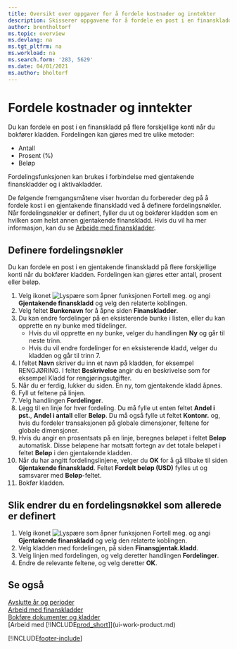 ```yaml
---
title: Oversikt over oppgaver for å fordele kostnader og inntekter
description: Skisserer oppgavene for å fordele en post i en finanskladd på flere forskjellige konti når du bokfører kladden.
author: brentholtorf
ms.topic: overview
ms.devlang: na
ms.tgt_pltfrm: na
ms.workload: na
ms.search.form: '283, 5629'
ms.date: 04/01/2021
ms.author: bholtorf
---
```

# <a name="allocate-costs-and-income"></a>Fordele kostnader og inntekter

Du kan fordele en post i en finanskladd på flere forskjellige konti når du bokfører kladden. Fordelingen kan gjøres med tre ulike metoder:

* Antall
* Prosent (%)
* Beløp

Fordelingsfunksjonen kan brukes i forbindelse med gjentakende finanskladder og i aktivakladder.
<!--You can also distribute the cost or revenue of a line to an intercompany partner when you post a sales or purchase document. When you post the document, a line will be posted in your general journal, and a corresponding line will be created in the intercompany outbox.-->

De følgende fremgangsmåtene viser hvordan du forbereder deg på å fordele kost i en gjentakende finanskladd ved å definere fordelingsnøkler. Når fordelingsnøkler er definert, fyller du ut og bokfører kladden som en hvilken som helst annen gjentakende finanskladd. Hvis du vil ha mer informasjon, kan du se [Arbeide med finanskladder](ui-work-general-journals.md).

## <a name="to-set-up-allocation-keys"></a>Definere fordelingsnøkler

Du kan fordele en post i en gjentakende finanskladd på flere forskjellige konti når du bokfører kladden. Fordelingen kan gjøres etter antall, prosent eller beløp.  

1. Velg ikonet ![Lyspære som åpner funksjonen Fortell meg.](media/ui-search/search_small.png "Fortell hva du vil gjøre") og angi **Gjentakende finanskladd** og velg den relaterte koblingen.
2. Velg feltet **Bunkenavn** for å åpne siden **Finanskladder**.
3. Du kan endre fordelinger på en eksisterende bunke i listen, eller du kan opprette en ny bunke med tildelinger.
   * Hvis du vil opprette en ny bunke, velger du handlingen **Ny** og går til neste trinn.
   * Hvis du vil endre fordelinger for en eksisterende kladd, velger du kladden og går til trinn 7.    
4. I feltet **Navn** skriver du inn et navn på kladden, for eksempel RENGJØRING. I feltet **Beskrivelse** angir du en beskrivelse som for eksempel Kladd for rengjøringsutgifter.
5. Når du er ferdig, lukker du siden. En ny, tom gjentakende kladd åpnes.
6. Fyll ut feltene på linjen.
7. Velg handlingen **Fordelinger**.
8. Legg til en linje for hver fordeling. Du må fylle ut enten feltet **Andel i pst.**, **Andel i antall** eller **Beløp**. Du må også fylle ut feltet **Kontonr.** og, hvis du fordeler transaksjonen på globale dimensjoner, feltene for globale dimensjoner.
9. Hvis du angir en prosentsats på en linje, beregnes beløpet i feltet **Beløp** automatisk. Disse beløpene har motsatt fortegn av det totale beløpet i feltet **Beløp** i den gjentakende kladden.
10. Når du har angitt fordelingslinjene, velger du **OK** for å gå tilbake til siden **Gjentakende finanskladd**. Feltet **Fordelt beløp (USD)** fylles ut og samsvarer med **Beløp**-feltet.
11. Bokfør kladden.

## <a name="to-change-an-allocation-key-that-has-already-been-set-up"></a>Slik endrer du en fordelingsnøkkel som allerede er definert
1. Velg ikonet ![Lyspære som åpner funksjonen Fortell meg.](media/ui-search/search_small.png "Fortell hva du vil gjøre") og angi **Gjentakende finanskladd** og velg den relaterte koblingen.
2. Velg kladden med fordelingen, på siden **Finansgjentak.kladd**.
3. Velg linjen med fordelingen, og velg deretter handlingen **Fordelinger**.
4. Endre de relevante feltene, og velg deretter **OK**.

## <a name="see-also"></a>Se også
[Avslutte år og perioder](year-close-years-periods.md)  
[Arbeid med finanskladder](ui-work-general-journals.md)    
[Bokføre dokumenter og kladder](ui-post-documents-journals.md)    
[Arbeid med [!INCLUDE[prod_short](includes/prod_short.md)]](ui-work-product.md)


[!INCLUDE[footer-include](includes/footer-banner.md)]

